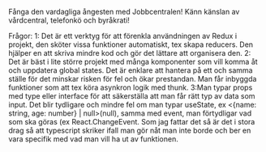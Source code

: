 Fånga den vardagliga ångesten med Jobbcentralen! Känn känslan av vårdcentral, telefonkö och byråkrati!


Frågor:
1: Det är ett verktyg för att förenkla användningen av Redux i projekt, den sköter vissa funktioner automatiskt, tex skapa reducers. Den hjälper en att skriva mindre kod och gör det lättare att organisera den.
2: Det är bäst i lite större projekt med många komponenter som vill komma åt och uppdatera global states. Det är enklare att hantera på ett och samma ställe för det minskar risken för fel och ökar prestandan. Man får inbyggda funktioner som att tex köra asynkron logik med thunk.
3:Man typar props med type eller interface för att säkerställa att man får rätt typ av data som input. Det blir tydligare och mindre fel om man typar useState, ex <{name: string, age: number} | null>(null), samma med event, man förtydligar vad som ska göras (ex React.ChangeEvent<HTMLInputElement>. Som jag fattar det så är det i stora drag så att typescript skriker ifall man gör nåt man inte borde och ber en vara specifik med vad man vill ha ut av funktionen.
